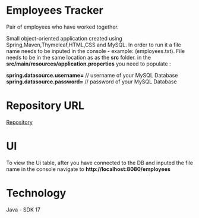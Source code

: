 # Employees Tracker
Pair of employees who have worked together.

Small object-oriented application created using Spring,Maven,Thymeleaf,HTML,CSS and MySQL.
In order to run it a file name needs to be inputed in the console - example: (employees.txt). File needs to be in the same location as as the **src** folder.
in the **src/main/resources/application.properties** you need to populate :


**spring.datasource.username=** // username of your MySQL Database
**spring.datasource.password=** // password of your MySQL Database

# Repository URL
[Repository](https://github.com/DanielGrozdanov/Daniel-Grozdanov-employees)

# UI

To view the Ui table, after you have connected to the DB and inputed the file name in the console navigate to **http://localhost:8080/employees**

# Technology 
Java - SDK 17
